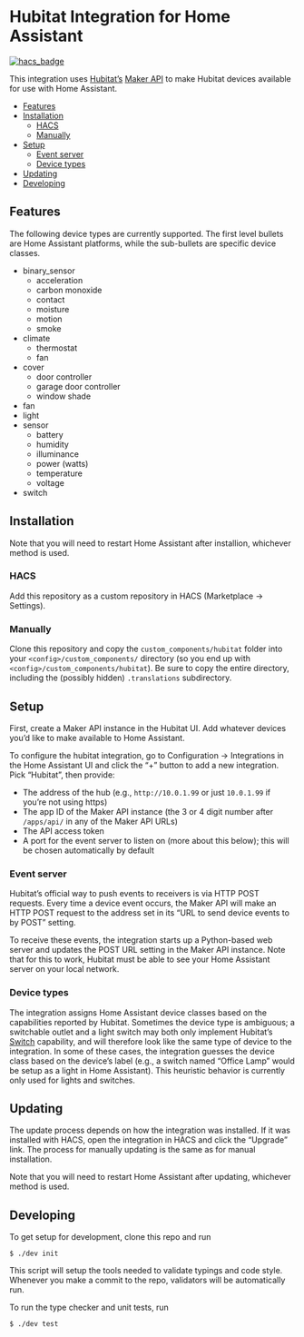 # Hubitat Integration for Home Assistant

[![hacs_badge](https://img.shields.io/badge/HACS-Custom-orange.svg)](https://github.com/custom-components/hacs)

This integration uses [Hubitat’s](hubitat.com) [Maker API](https://docs.hubitat.com/index.php?title=Hubitat™_Maker_API) to make Hubitat devices available for use with Home Assistant.

<!-- vim-markdown-toc GFM -->

* [Features](#features)
* [Installation](#installation)
  * [HACS](#hacs)
  * [Manually](#manually)
* [Setup](#setup)
  * [Event server](#event-server)
  * [Device types](#device-types)
* [Updating](#updating)
* [Developing](#developing)

<!-- vim-markdown-toc -->

## Features

The following device types are currently supported. The first level bullets are Home Assistant platforms, while the sub-bullets are specific device classes.

- binary_sensor
  - acceleration
  - carbon monoxide
  - contact
  - moisture
  - motion
  - smoke
- climate
  - thermostat
  - fan
- cover
  - door controller
  - garage door controller
  - window shade
- fan
- light
- sensor
  - battery
  - humidity
  - illuminance
  - power (watts)
  - temperature
  - voltage
- switch

## Installation

Note that you will need to restart Home Assistant after installion, whichever method is used.

### HACS

Add this repository as a custom repository in HACS (Marketplace -> Settings).

### Manually

Clone this repository and copy the `custom_components/hubitat` folder into your `<config>/custom_components/` directory (so you end up with `<config>/custom_components/hubitat`). Be sure to copy the entire directory, including the (possibly hidden) `.translations` subdirectory.

## Setup

First, create a Maker API instance in the Hubitat UI. Add whatever devices you’d like to make available to Home Assistant.

To configure the hubitat integration, go to Configuration -> Integrations in the Home Assistant UI and click the “+” button to add a new integration. Pick “Hubitat”, then provide:

- The address of the hub (e.g., `http://10.0.1.99` or just `10.0.1.99` if you’re not using https)
- The app ID of the Maker API instance (the 3 or 4 digit number after `/apps/api/` in any of the Maker API URLs)
- The API access token
- A port for the event server to listen on (more about this below); this will be chosen automatically by default

### Event server

Hubitat’s official way to push events to receivers is via HTTP POST requests. Every time a device event occurs, the Maker API will make an HTTP POST request to the address set in its “URL to send device events to by POST” setting.

To receive these events, the integration starts up a Python-based web server and updates the POST URL setting in the Maker API instance. Note that for this to work, Hubitat must be able to see your Home Assistant server on your local network.

### Device types

The integration assigns Home Assistant device classes based on the capabilities reported by Hubitat. Sometimes the device type is ambiguous; a switchable outlet and a light switch may both only implement Hubitat’s [Switch](https://docs.hubitat.com/index.php?title=Driver_Capability_List#Switch) capability, and will therefore look like the same type of device to the integration. In some of these cases, the integration guesses the device class based on the device’s label (e.g., a switch named “Office Lamp” would be setup as a light in Home Assistant). This heuristic behavior is currently only used for lights and switches.

## Updating

The update process depends on how the integration was installed. If it was installed with HACS, open the integration in HACS and click the “Upgrade” link. The process for manually updating is the same as for manual installation.

Note that you will need to restart Home Assistant after updating, whichever method is used.

## Developing

To get setup for development, clone this repo and run

```
$ ./dev init
```

This script will setup the tools needed to validate typings and code style. Whenever you make a commit to the repo, validators will be automatically run.

To run the type checker and unit tests, run

```
$ ./dev test
```
